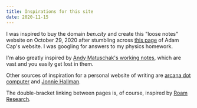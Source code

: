 ```yaml
---
title: Inspirations for this site
date: 2020-11-15
---
```


I was inspired to buy the domain *ben.city* and create this "loose notes" website on October 29, 2020 after stumbling across [this page](https://adamcap.com/schoolwork/3000/) of Adam Cap's website. I was googling for answers to my physics homework.

I'm also greatly inspired by [Andy Matuschak's working notes](https://notes.andymatuschak.org/), which are vast and you easily get lost in them.

Other sources of inspiration for a personal website of writing are [arcana dot computer](https://arcana.computer) and [Jonnie Hallman](https://destroytoday.com).

The double-bracket linking between pages is, of course, inspired by [Roam Research](http://roamresearch.com/).
